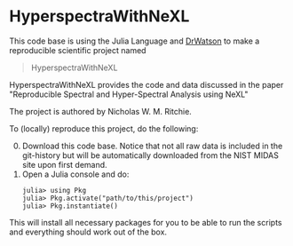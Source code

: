 # HyperspectraWithNeXL

This code base is using the Julia Language and [DrWatson](https://juliadynamics.github.io/DrWatson.jl/stable/)
to make a reproducible scientific project named
> HyperspectraWithNeXL

HyperspectraWithNeXL provides the code and data discussed in the paper "Reproducible Spectral and Hyper-Spectral Analysis using NeXL"

The project is authored by Nicholas W. M. Ritchie.

To (locally) reproduce this project, do the following:

0. Download this code base. Notice that not all raw data is included in the git-history but will be automatically downloaded from the NIST MIDAS site upon first demand.
1. Open a Julia console and do:
   ```
   julia> using Pkg
   julia> Pkg.activate("path/to/this/project")
   julia> Pkg.instantiate()
   ```

This will install all necessary packages for you to be able to run the scripts and
everything should work out of the box.
